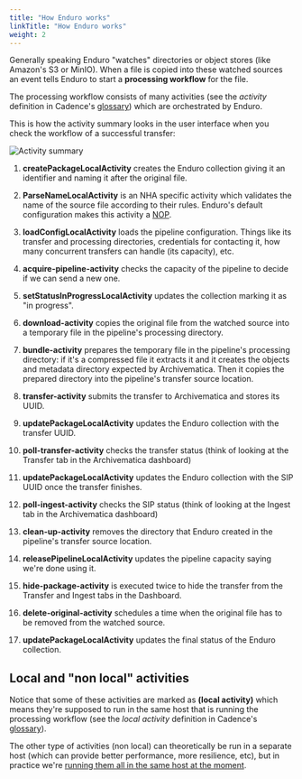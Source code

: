 ```yaml
---
title: "How Enduro works"
linkTitle: "How Enduro works"
weight: 2
---
```


Generally speaking Enduro "watches" directories or object stores (like
Amazon's S3 or MinIO). When a file is copied into these watched
sources an event tells Enduro to start a **processing workflow** for
the file.

The processing workflow consists of many activities (see the
*activity* definition in Cadence's [glossary]) which are orchestrated
by Enduro.

This is how the activity summary looks in the user interface when you
check the workflow of a successful transfer:

![Activity summary](/activity-summary.jpg)

1. **createPackageLocalActivity** creates the Enduro collection giving
it an identifier and naming it after the original file.

1. **ParseNameLocalActivity** is an NHA specific activity which
validates the name of the source file according to their
rules. Enduro's default configuration makes this activity a
[NOP](https://en.wikipedia.org/wiki/NOP_(code)).

1. **loadConfigLocalActivity** loads the pipeline
configuration. Things like its transfer and processing directories,
credentials for contacting it, how many concurrent transfers can
handle (its capacity), etc.

1. **acquire-pipeline-activity** checks the capacity of the pipeline
to decide if we can send a new one.

1. **setStatusInProgressLocalActivity** updates the collection marking
it as "in progress".

1. **download-activity** copies the original file from the watched
source into a temporary file in the pipeline's processing directory.

1. **bundle-activity** prepares the temporary file in the pipeline's
processing directory: if it's a compressed file it extracts it and it
creates the objects and metadata directory expected by
Archivematica. Then it copies the prepared directory into the
pipeline's transfer source location.

1. **transfer-activity** submits the transfer to Archivematica and
stores its UUID.

1. **updatePackageLocalActivity** updates the Enduro collection with
the transfer UUID.

1. **poll-transfer-activity** checks the transfer status (think of
looking at the Transfer tab in the Archivematica dashboard)

1. **updatePackageLocalActivity** updates the Enduro collection with
the SIP UUID once the transfer finishes.

1. **poll-ingest-activity** checks the SIP status (think of looking at
the Ingest tab in the Archivematica dashboard)

1. **clean-up-activity** removes the directory that Enduro created in
the pipeline's transfer source location.

1. **releasePipelineLocalActivity** updates the pipeline capacity
saying we're done using it.

1. **hide-package-activity** is executed twice to hide the transfer
from the Transfer and Ingest tabs in the Dashboard.

1. **delete-original-activity** schedules a time when the original
file has to be removed from the watched source.

1. **updatePackageLocalActivity** updates the final status of the
Enduro collection.

## Local and "non local" activities

Notice that some of these activities are marked as **(local
activity)** which means they're supposed to run in the same host that
is running the processing workflow (see the *local activity*
definition in Cadence's [glossary]).

The other type of activities (non local) can theoretically be run in a
separate host (which can provide better performance, more resilience,
etc), but in practice we're [running them all in the same host at the
moment][issue-37].

[glossary]: https://cadenceworkflow.io/GLOSSARY.html#glossary
[issue-37]: https://github.com/artefactual-labs/enduro/issues/37
